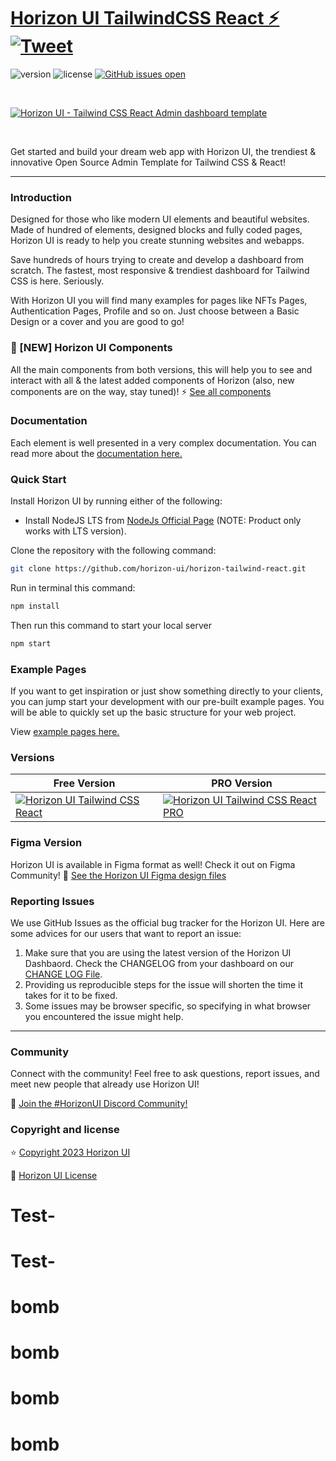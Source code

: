 # [Horizon UI TailwindCSS React ⚡️](https://horizon-ui.com/horizon-tailwind-react) [![Tweet](https://img.shields.io/twitter/url/http/shields.io.svg?style=social&logo=twitter)](https://twitter.com/intent/tweet?text=Check%20Horizon%20UI,%20the%20trendiest%20open-source%20admin%20template%20for%20%23tailwindcss%20and%20%23react!%0A%0Ahorizon-ui.com%20)

![version](https://img.shields.io/badge/version-1.0.1-brightgreen.svg)
![license](https://img.shields.io/badge/license-MIT-blue.svg)
[![GitHub issues open](https://img.shields.io/github/issues/horizon-ui/horizon-tailwind-react.svg?maxAge=2592000)](https://github.com/horizon-ui/horizon-tailwind-react/issues?q=is%3Aopen+is%3Aissue)

<p>&nbsp;</p>

[<img alt="Horizon UI - Tailwind CSS React Admin dashboard template" src="https://i.ibb.co/1zhBQ2J/horizon-ui-tailwind-2.png" />](https://github.com/horizon-ui/horizon-tailwind-react)

<p>&nbsp;</p>


Get started and build your dream web app with Horizon UI, the trendiest & innovative Open Source Admin Template for Tailwind CSS & React!

---

### Introduction

Designed for those who like modern UI elements and beautiful websites. Made of hundred of elements, designed blocks and fully coded pages, Horizon UI is ready to help you create stunning websites and webapps.

Save hundreds of hours trying to create and develop a dashboard from scratch.
The fastest, most responsive & trendiest dashboard for Tailwind CSS is here. Seriously.

With Horizon UI you will find many examples for pages like NFTs Pages,
Authentication Pages, Profile and so on. Just choose between a Basic Design or a cover and you are good to go!

### 🎉 [NEW] Horizon UI Components
All the main components from both versions, this will help you to see and interact with all & the latest added components of Horizon (also, new components are on the way, stay tuned)! ⚡️
<a href="https://horizon-ui.com/components/?ref=readme-horizon-tailwind-react" target="_blank">See all components</a>


### Documentation

Each element is well presented in a very complex documentation. You can read more about the <a href="https://horizon-ui.com/docs-tailwind/docs/react/installation?ref=readme-horizon-tailwind-react" target="_blank">documentation here.</a>

### Quick Start

Install Horizon UI by running either of the following:

- Install NodeJS LTS from [NodeJs Official Page](https://nodejs.org/en/?ref=horizon-documentation) (NOTE: Product only works with LTS version).

Clone the repository with the following command:

```bash
git clone https://github.com/horizon-ui/horizon-tailwind-react.git
```

Run in terminal this command:

```bash
npm install
```

Then run this command to start your local server

```bash
npm start
```

### Example Pages

If you want to get inspiration or just show something directly to your clients, you can jump start your development with our pre-built example pages. You will be able to quickly set up the basic structure for your web project.

View <a href="https://horizon-ui.com/horizon-tailwind-react/?ref=readme-horizon-tailwind-react" target="_blank">example pages here.</a>

### Versions

| Free Version                                                                                                       | PRO Version                                                                                                               |
| ------------------------------------------------------------------------------------------------------------------ | ------------------------------------------------------------------------------------------------------------------------- |
| [![Horizon UI Tailwind CSS React](https://i.ibb.co/1zhBQ2J/horizon-ui-tailwind-2.png)](https://www.horizon-ui.com/?ref=readme-horizon-tailwind-react) | [![Horizon UI Tailwind CSS React PRO](https://i.ibb.co/d0cVzKB/horizon-ui-pro-tailwind.png)](https://www.horizon-ui.com/pro?ref=readme-horizon-tailwind-react) |

### Figma Version

Horizon UI is available in Figma format as well! Check it out on Figma
Community! 🎨
[See the Horizon UI Figma design files](https://bit.ly/horizon-figma)

### Reporting Issues

We use GitHub Issues as the official bug tracker for the Horizon UI. Here are
some advices for our users that want to report an issue:

1. Make sure that you are using the latest version of the Horizon UI Dashbaord.
   Check the CHANGELOG from your dashboard on our
   [CHANGE LOG File](https://github.com/horizon-ui/horizon-tailwind-react/blob/main/CHANGELOG.md?ref=readme-horizon-tailwind-react).
2. Providing us reproducible steps for the issue will shorten the time it takes
   for it to be fixed.
3. Some issues may be browser specific, so specifying in what browser you
   encountered the issue might help.

---

### Community

Connect with the community! Feel free to ask questions, report issues, and meet new people that already use Horizon UI!

💬 [Join the #HorizonUI Discord Community!](https://discord.gg/f6tEKFBd4m)

### Copyright and license

⭐️ [Copyright 2023 Horizon UI ](https://www.horizon-ui.com/?ref=readme-horizon-tailwind-react)

📄 [Horizon UI License](https://www.simmmple.com/licenses?ref=readme-horizon-tailwind-react)
# Test-
# Test-
# bomb
# bomb
# bomb
# bomb
